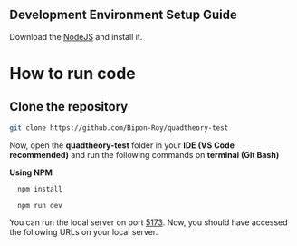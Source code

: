 ## Development Environment Setup Guide

Download the [NodeJS](https://nodejs.org/en) and install it.

# How to run code

## Clone the repository

```sh
git clone https://github.com/Bipon-Roy/quadtheory-test
```

Now, open the <b>quadtheory-test</b> folder in your <b>IDE (VS Code recommended)</b> and run the following commands on <b>terminal (Git Bash)</b>

<b>Using NPM</b>

```bash
  npm install
```

```bash
  npm run dev
```

You can run the local server on port [5173](http://localhost:5173/). Now, you should have accessed the following URLs on your local server.
